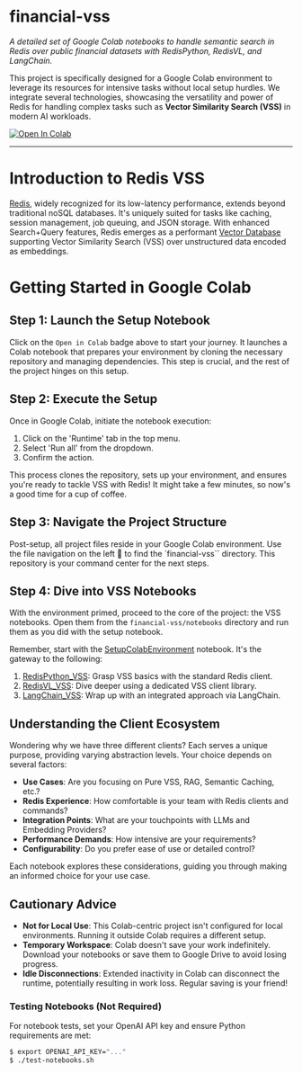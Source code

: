 # financial-vss
*A detailed set of Google Colab notebooks to handle semantic search in Redis over public financial datasets with RedisPython, RedisVL, and LangChain.*

This project is specifically designed for a Google Colab environment to leverage its resources for intensive tasks without local setup hurdles. We integrate several technologies, showcasing the versatility and power of Redis for handling complex tasks such as **Vector Similarity Search (VSS)** in modern AI workloads.

<a href="https://colab.research.google.com/github/Redislabs-Solution-Architects/financial-vss/blob/main/SetupColabEnvironment.ipynb" target="_parent"><img src="https://colab.research.google.com/assets/colab-badge.svg" alt="Open In Colab"/></a>

___

# Introduction to Redis VSS
[Redis](https://redis.com), widely recognized for its low-latency performance, extends beyond traditional noSQL databases. It's uniquely suited for tasks like caching, session management, job queuing, and JSON storage. With enhanced Search+Query features, Redis emerges as a performant [Vector Database](https://redis.com/solutions/use-cases/vector-database) supporting Vector Similarity Search (VSS) over unstructured data encoded as embeddings.

# Getting Started in Google Colab
## Step 1: Launch the Setup Notebook
Click on the `Open in Colab` badge above to start your journey. It launches a Colab notebook that prepares your environment by cloning the necessary repository and managing dependencies. This step is crucial, and the rest of the project hinges on this setup.

## Step 2: Execute the Setup
Once in Google Colab, initiate the notebook execution:

1. Click on the 'Runtime' tab in the top menu.
2. Select 'Run all' from the dropdown.
3. Confirm the action.

This process clones the repository, sets up your environment, and ensures you're ready to tackle VSS with Redis! It might take a few minutes, so now's a good time for a cup of coffee.

## Step 3: Navigate the Project Structure
Post-setup, all project files reside in your Google Colab environment. Use the file navigation on the left 📁 to find the `financial-vss`` directory. This repository is your command center for the next steps.

## Step 4: Dive into VSS Notebooks
With the environment primed, proceed to the core of the project: the VSS notebooks. Open them from the `financial-vss/notebooks` directory and run them as you did with the setup notebook.

Remember, start with the [SetupColabEnvironment](SetupColabEnvironment.ipynb) notebook. It's the gateway to the following:

1. [RedisPython_VSS](notebooks/RedisPython_VSS.ipynb): Grasp VSS basics with the standard Redis client.
2. [RedisVL_VSS](notebooks/RedisVL_VSS.ipynb): Dive deeper using a dedicated VSS client library.
3. [LangChain_VSS](notebooks/LangChain_VSS.ipynb): Wrap up with an integrated approach via LangChain.

## Understanding the Client Ecosystem
Wondering why we have three different clients? Each serves a unique purpose, providing varying abstraction levels. Your choice depends on several factors:

- **Use Cases**: Are you focusing on Pure VSS, RAG, Semantic Caching, etc.?
- **Redis Experience**: How comfortable is your team with Redis clients and commands?
- **Integration Points**: What are your touchpoints with LLMs and Embedding Providers?
- **Performance Demands**: How intensive are your requirements?
- **Configurability**: Do you prefer ease of use or detailed control?

Each notebook explores these considerations, guiding you through making an informed choice for your use case.

## Cautionary Advice
- **Not for Local Use**: This Colab-centric project isn't configured for local environments. Running it outside Colab requires a different setup.
- **Temporary Workspace**: Colab doesn't save your work indefinitely. Download your notebooks or save them to Google Drive to avoid losing progress.
- **Idle Disconnections**: Extended inactivity in Colab can disconnect the runtime, potentially resulting in work loss. Regular saving is your friend!

### Testing Notebooks (Not Required)
For notebook tests, set your OpenAI API key and ensure Python requirements are met:

```bash
$ export OPENAI_API_KEY="..."
$ ./test-notebooks.sh
```
